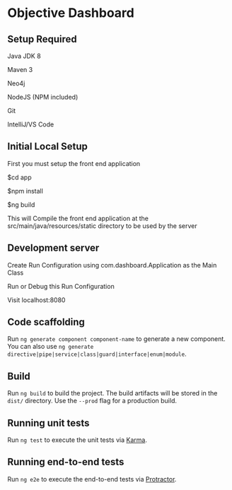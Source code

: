 # Objective Dashboard

## Setup Required

Java JDK 8

Maven 3

Neo4j

NodeJS (NPM included)

Git

IntelliJ/VS Code

## Initial Local Setup

First you must setup the front end application

$cd app

$npm install

$ng build

This will Compile the front end application at the src/main/java/resources/static directory to be used by the server

## Development server

Create Run Configuration using com.dashboard.Application as the Main Class

Run or Debug this Run Configuration

Visit localhost:8080

## Code scaffolding

Run `ng generate component component-name` to generate a new component. You can also use `ng generate directive|pipe|service|class|guard|interface|enum|module`.

## Build

Run `ng build` to build the project. The build artifacts will be stored in the `dist/` directory. Use the `--prod` flag for a production build.

## Running unit tests

Run `ng test` to execute the unit tests via [Karma](https://karma-runner.github.io).

## Running end-to-end tests

Run `ng e2e` to execute the end-to-end tests via [Protractor](http://www.protractortest.org/).
